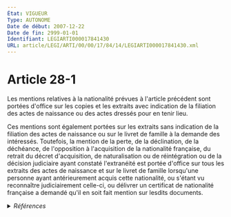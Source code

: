 ```yaml
---
État: VIGUEUR
Type: AUTONOME
Date de début: 2007-12-22
Date de fin: 2999-01-01
Identifiant: LEGIARTI000017841430
URL: article/LEGI/ARTI/00/00/17/84/14/LEGIARTI000017841430.xml
---
```


<h1>Article 28-1</h1>

Les mentions relatives à la nationalité prévues à l'article précédent sont
portées d'office sur les copies et les extraits avec indication de la filiation
des actes de naissance ou des actes dressés pour en tenir lieu.<br />

Ces mentions sont également portées sur les extraits sans indication de la
filiation des actes de naissance ou sur le livret de famille à la demande des
intéressés. Toutefois, la mention de la perte, de la déclination, de la
déchéance, de l'opposition à l'acquisition de la nationalité française, du
retrait du décret d'acquisition, de naturalisation ou de réintégration ou de la
décision judiciaire ayant constaté l'extranéité est portée d'office sur tous les
extraits des actes de naissance et sur le livret de famille lorsqu'une personne
ayant antérieurement acquis cette nationalité, ou s'étant vu reconnaître
judiciairement celle-ci, ou délivrer un certificat de nationalité française a
demandé qu'il en soit fait mention sur lesdits documents.


<details>
  <summary><em>Références</em></summary>

  <h2>Articles faisant référence à l'article</h2>
  
  <ul>
    <li>
      <a href="https://legal.tricoteuses.fr//redirection/LEGIARTI000017747614?vers=git&vers=legifrance">LOI n° 2007-1787 du 20 décembre 2007 relative à la simplification du droit - article 11 ENTIEREMENT_MODIF</a> MODIFIE source
    </li>
  </ul>
  
  <h2>Références faites par l'article</h2>
  
  <ul>
    <li>
      CONCORDANCE source Code de la nationalité française 116
    </li>
    <li>
      1962-08-03 CITATION cible <a href="https://legal.tricoteuses.fr//redirection/LEGIARTI000006285951?vers=git&vers=legifrance">Décret n°62-921 du 3 août 1962 modifiant certaines règles relatives aux actes de l'état civil - article 10 AUTONOME ABROGE, en vigueur du 2007-01-01 au 2017-11-01</a>
    </li>
    <li>
      1980-04-25 CITATION cible <a href="https://legal.tricoteuses.fr//redirection/LEGIARTI000039348497?vers=git&vers=legifrance">Décret n°80-308 du 25 avril 1980 portant application des articles 98 à 98-4 et 99-1 du code civil relatifs à l'état civil des personnes nées à l'étranger qui acquièrent ou recouvrent la nationalité française et des articles 115 et 116 du code de la nationalité relatifs aux mentions intéressant la nationalité portées en marge des actes de naissance - article 6 AUTONOME MODIFIE, en vigueur du 2020-01-01 au 2020-01-01</a>
    </li>
    <li>
      2000-12-26 CITATION cible <a href="https://legal.tricoteuses.fr//redirection/LEGIARTI000006286177?vers=git&vers=legifrance">Décret n°2000-1262 du 26 décembre 2000 portant application de l'ordonnance n° 2000-219 du 8 mars 2000 et relatif aux actes de l'état civil et au livret de famille à Mayotte - article 10 AUTONOME ABROGE, en vigueur du 2000-12-27 au 2017-11-01</a>
    </li>
    <li>
      2005-12-30 CITATION cible <a href="https://legal.tricoteuses.fr//redirection/LEGIARTI000043250045?vers=git&vers=legifrance">Décret n°2005-1726 du 30 décembre 2005 relatif aux passeports. - article 5 AUTONOME VIGUEUR, en vigueur depuis le 2021-03-15</a>
    </li>
    <li>
      2007-12-20 MODIFIE cible <a href="https://legal.tricoteuses.fr//redirection/LEGIARTI000017747614?vers=git&vers=legifrance">LOI n° 2007-1787 du 20 décembre 2007 relative à la simplification du droit - article 11 ENTIEREMENT_MODIF</a>
    </li>
    <li>
      2017-05-06 CITATION cible <a href="https://legal.tricoteuses.fr//redirection/LEGIARTI000034708130?vers=git&vers=legifrance">Décret n° 2017-890 du 6 mai 2017 relatif à l'état civil - article 33 AUTONOME VIGUEUR_DIFF, en vigueur depuis le 2017-11-01</a>
    </li>
    <li>
      2999-01-01 CONCORDE cible <a href="https://legal.tricoteuses.fr//redirection/LEGIARTI000006524091?vers=git&vers=legifrance">Code de la nationalité française - article 116 AUTONOME ABROGE, en vigueur du 1979-01-01 au 1993-07-23</a>
    </li>
  </ul>
</details>
